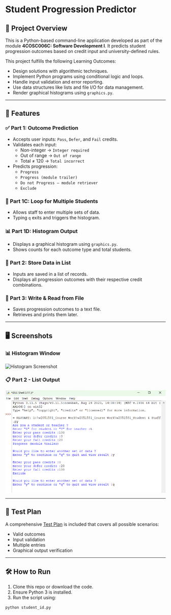 # Student Progression Predictor

## 📌 Project Overview

This is a Python-based command-line application developed as part of the module **4COSC006C: Software Development I**. It predicts student progression outcomes based on credit input and university-defined rules.

This project fulfills the following Learning Outcomes:
- Design solutions with algorithmic techniques.
- Implement Python programs using conditional logic and loops.
- Handle input validation and error reporting.
- Use data structures like lists and file I/O for data management.
- Render graphical histograms using `graphics.py`.

---

## 🚀 Features

### ✅ Part 1: Outcome Prediction
- Accepts user inputs: `Pass`, `Defer`, and `Fail` credits.
- Validates each input:
  - Non-integer → `Integer required`
  - Out of range → `Out of range`
  - Total ≠ 120 → `Total incorrect`
- Predicts progression:
  - `Progress`
  - `Progress (module trailer)`
  - `Do not Progress – module retriever`
  - `Exclude`

### 🔁 Part 1C: Loop for Multiple Students
- Allows staff to enter multiple sets of data.
- Typing `q` exits and triggers the histogram.

### 📊 Part 1D: Histogram Output
- Displays a graphical histogram using `graphics.py`.
- Shows counts for each outcome type and total students.

### 📝 Part 2: Store Data in List
- Inputs are saved in a list of records.
- Displays all progression outcomes with their respective credit combinations.

### 💾 Part 3: Write & Read from File
- Saves progression outcomes to a text file.
- Retrieves and prints them later.

---

## 🖥️ Screenshots

### 📊 Histogram Window
![Histogram Screenshot](C:\Users\ASUS\Pictures\Screenshots\Histogram.jpg)

### 📋 Part 2 - List Output
![List Output Screenshot](Screenshots/list_output.png)


---

## 🧪 Test Plan

A comprehensive [Test Plan](./w2051581_Text%20Plan.docx) is included that covers all possible scenarios:
- Valid outcomes
- Input validation
- Multiple entries
- Graphical output verification

---

## 🛠️ How to Run

1. Clone this repo or download the code.
2. Ensure Python 3 is installed.
3. Run the script using:

```bash
python student_id.py
